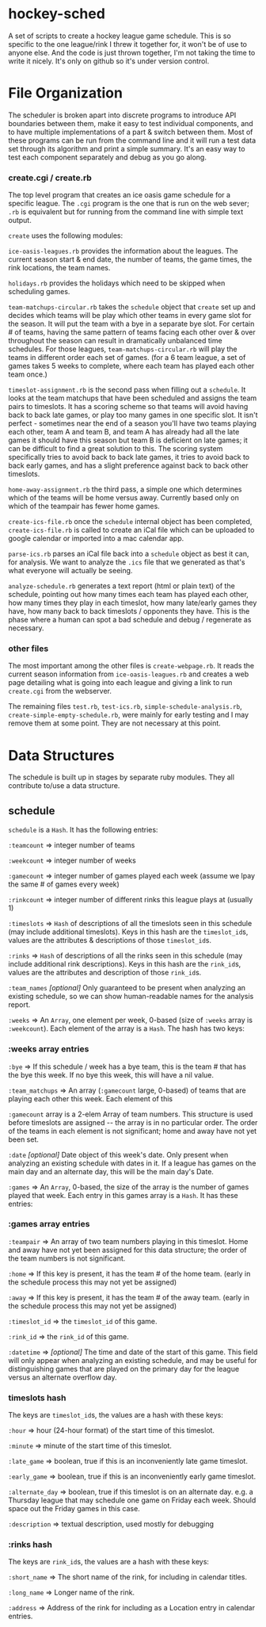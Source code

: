 # hockey-sched
A set of scripts to create a hockey league game schedule.  This is so specific to the one league/rink I threw it together for, 
it won't be of use to anyone else.  And the code is just thrown together, I'm not taking the time to write it nicely.  It's only
on github so it's under version control.

# File Organization

The scheduler is broken apart into discrete programs to introduce API boundaries between them, make it easy to test individual components, and to have multiple implementations of a part & switch between them.  Most of these programs can be run from the command line and it will run a test data set through its algorithm and print a simple summary.  It's an easy way to test each component separately and debug as you go along.

### create.cgi / create.rb

The top level program that creates an ice oasis game schedule for a specific league.  The `.cgi` program is the one that is run on the web sever; `.rb` is equivalent but for running from the command line with simple text output.

`create` uses the following modules:

`ice-oasis-leagues.rb` provides the information about the leagues.  The current season start & end date, the number of teams, the game times, the rink locations, the team names.

`holidays.rb` provides the holidays which need to be skipped when scheduling games.

`team-matchups-circular.rb` takes the `schedule` object that `create` set up and decides which teams will be play which other teams in every game slot for the season.  It will put the team with a bye in a separate bye slot.  For certain # of teams, having the same pattern of teams facing each other over & over throughout the season can result in dramatically unbalanced time schedules.  For those leagues, `team-matchups-circular.rb` will play the teams in different order each set of games.  (for a 6 team league, a set of games takes 5 weeks to complete, where each team has played each other team once.)

`timeslot-assignment.rb` is the second pass when filling out a `schedule`.  It looks at the team matchups that have been scheduled and assigns the team pairs to timeslots.  It has a scoring scheme so that teams will avoid having back to back late games, or play too many games in one specific slot.  It isn't perfect - sometimes near the end of a season you'll have two teams playing each other, team A and team B, and team A has already had all the late games it should have this season but team B is deficient on late games; it can be difficult to find a great solution to this.  The scoring system specifically tries to avoid back to back late games, it tries to avoid back to back early games, and has a slight preference against back to back other timeslots.

`home-away-assignment.rb` the third pass, a simple one which determines which of the teams will be home versus away.  Currently based only on which of the teampair has fewer home games.

`create-ics-file.rb` once the `schedule` internal object has been completed, `create-ics-file.rb` is called to create an iCal file which can be uploaded to google calendar or imported into a mac calendar app.

`parse-ics.rb` parses an iCal file back into a `schedule` object as best it can, for analysis.  We want to analyze the `.ics` file that we generated as that's what everyone will actually be seeing.

`analyze-schedule.rb` generates a text report (html or plain text) of the schedule, pointing out how many times each team has played each other, how many times they play in each timeslot, how many late/early games they have, how many back to back timeslots / opponents they have.  This is the phase where a human can spot a bad schedule and debug / regenerate as necessary.

### other files

The most important among the other files is `create-webpage.rb`.  It reads the current season information from `ice-oasis-leagues.rb` and creates a web page detailing what is going into each league and giving a link to run `create.cgi` from the webserver.

The remaining files `test.rb`, `test-ics.rb`, `simple-schedule-analysis.rb`, `create-simple-empty-schedule.rb`, were mainly for early testing and I may remove them at some point.  They are not necessary at this point.




# Data Structures

The schedule is built up in stages by separate ruby modules.  They all contribute to/use a data structure.  

## schedule

`schedule` is a `Hash`.  It has the following entries:

`:teamcount` => integer number of teams

`:weekcount` => integer number of weeks

`:gamecount` => integer number of games played each week (assume we lpay the same # of games every week)

`:rinkcount` => integer number of different rinks this league plays at (usually 1)

`:timeslots` => `Hash` of descriptions of all the timeslots seen in this schedule (may include additional timeslots).  Keys in this hash are the `timeslot_id`s, values are the attributes & descriptions of those `timeslot_id`s.

`:rinks` => `Hash` of descriptions of all the rinks seen in this schedule (may include additional rink descriptions).  Keys in this hash are the `rink_id`s, values are the attributes and description of those `rink_id`s.

`:team_names` *[optional]* Only guaranteed to be present when analyzing an existing schedule, so we can show human-readable names for the analysis report.

`:weeks` => An `Array`, one element per week, 0-based (size of `:weeks` array is `:weekcount`).  Each element of the array is a `Hash`.  The hash has two keys:

### :weeks array entries

`:bye` => If this schedule / week has a bye team, this is the team # that has the bye this week. If no bye this week, this will have a nil value.

`:team_matchups` => An array (`:gamecount` large, 0-based) of teams that are playing each other this week.  Each element of this 

`:gamecount` array is a 2-elem Array of team numbers. This structure is used before timeslots are assigned -- the array is in no particular order.  The order of the teams in each element is not significant; home and away have not yet been set.

`:date` *[optional]*  Date object of this week's date.  Only present when analyzing an existing schedule with dates in it.  If a league has games on the main day and an alternate day, this will be the main day's Date.

`:games` => An  `Array`, 0-based, the size of the array is the number of games played that week.  Each entry in this games array is a `Hash`.  It has these entries:

### :games array entries

`:teampair` => An array of two team numbers playing in this timeslot.  Home and away have not yet been assigned for this data structure; the order of the team numbers is not significant.

`:home` => If this key is present, it has the team # of the home team. (early in the schedule process this may not yet be assigned)

`:away` => If this key is present, it has the team # of the away team. (early in the schedule process this may not yet be assigned)

`:timeslot_id` => the `timeslot_id` of this game.

`:rink_id` => the `rink_id` of this game.

`:datetime` => *[optional]* The time and date of the start of this game.  This field will only appear when analyzing an existing schedule, and may be useful for distinguishing games that are played on the primary day for the league versus an alternate overflow day.


### timeslots hash

The keys are `timeslot_id`s, the values are a hash with these keys:

`:hour` => hour (24-hour format) of the start time of this timeslot.

`:minute` => minute of the start time of this timeslot.

`:late_game` => boolean, true if this is an inconveniently late game timeslot.

`:early_game` => boolean, true if this is an inconveniently early game timeslot.

`:alternate_day` => boolean, true if this timeslot is on an alternate day.  e.g. a Thursday league that may schedule one game on Friday each week.  Should space out the Friday games in this case.

`:description` => textual description, used mostly for debugging

### :rinks hash

The keys are `rink_id`s, the values are a hash with these keys:

`:short_name` => The short name of the rink, for including in calendar titles.

`:long_name` => Longer name of the rink.

`:address` => Address of the rink for including as a Location entry in calendar entries.
